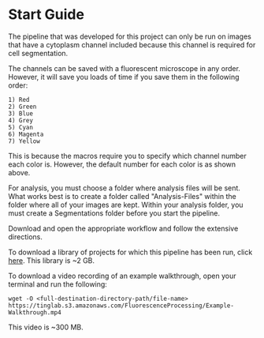 # Start Guide
The pipeline that was developed for this project can only be run on images that have a cytoplasm channel included because this channel is required for cell segmentation.

The channels can be saved with a fluorescent microscope in any order. However, it will save you loads of time if you save them in the following order:

	1) Red
	2) Green
	3) Blue
	4) Grey
	5) Cyan
	6) Magenta
	7) Yellow

This is because the macros require you to specify which channel number each color is. However, the default number for each color is as shown above.
	
For analysis, you must choose a folder where analysis files will be sent. What works best is to create a folder called "Analysis-Files" within the folder where all of your images are kept. Within your analysis folder, you must create a Segmentations folder before you start the pipeline.

Download and open the appropriate workflow and follow the extensive directions.

To download a library of projects for which this pipeline has been run, click [here](https://myuva-my.sharepoint.com/:f:/r/personal/ccn7wn_virginia_edu/Documents/WORK/Ting-Lab/Summer%202023/Microscopy/library?csf=1&web=1&e=TT6l8r).
This library is ~2 GB.

To download a video recording of an example walkthrough, open your terminal and run the following:
```
wget -O <full-destination-directory-path/file-name> https://tinglab.s3.amazonaws.com/FluorescenceProcessing/Example-Walkthrough.mp4
```
This video is ~300 MB.
